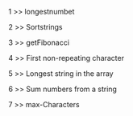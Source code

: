  1 >> longestnumbet
 
 2 >>  Sortstrings
 
 3 >>  getFibonacci
 
 4 >>  First non-repeating character
 
 5 >>  Longest string in the array
 
 6 >>  Sum numbers from a string

 7 >>  max-Characters

  
